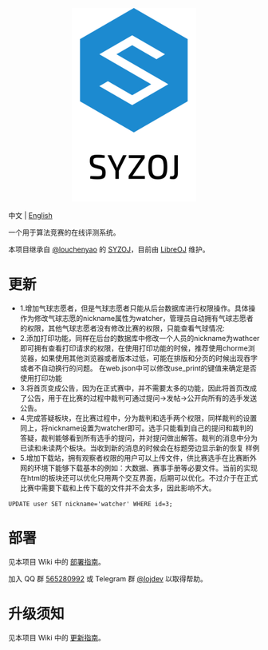 <p align="center"><img src="static/self/syzoj.svg" width="250"></p>

中文 | [English](README.en.md)

一个用于算法竞赛的在线评测系统。

本项目继承自 [@louchenyao](https://github.com/louchenyao) 的 [SYZOJ](https://github.com/Zhengzhou-11-Highschool/syzoj)，目前由 [LibreOJ](https://loj.ac) 维护。

# 更新
* 1.增加气球志愿者，但是气球志愿者只能从后台数据库进行权限操作。具体操作为修改气球志愿的nickname属性为watcher，管理员自动拥有气球志愿者的权限，其他气球志愿者没有修改比赛的权限，只能查看气球情况:
* 2.添加打印功能，同样在后台的数据库中修改一个人员的nickname为wathcer即可拥有查看打印请求的权限，在使用打印功能的时候，推荐使用chorme浏览器，如果使用其他浏览器或者版本过低，可能在排版和分页的时候出现吞字或者不自动换行的问题。
  在web.json中可以修改use_print的键值来确定是否使用打印功能
* 3.将首页变成公告，因为在正式赛中，并不需要太多的功能，因此将首页改成了公告，用于在比赛的过程中裁判可通过提问->发帖->公开向所有的选手发送公告。
* 4.完成答疑板块，在比赛过程中，分为裁判和选手两个权限，同样裁判的设置同上，将nickname设置为watcher即可。选手只能看到自己的提问和裁判的答疑，裁判能够看到所有选手的提问，并对提问做出解答。裁判的消息中分为已读和未读两个板块。当收到新的消息的时候会在标题旁边显示新的恢复
样例
* 5.增加下载站，拥有观察者权限的用户可以上传文件，供比赛选手在比赛断外网的环境下能够下载基本的例如：大数据、赛事手册等必要文件。当前的实现在html的板块还可以优化只用两个交互界面，后期可以优化。不过介于在正式比赛中需要下载和上传下载的文件并不会太多，因此影响不大。
```angular2html
UPDATE user SET nickname='watcher' WHERE id=3;
```

# 部署
见本项目 Wiki 中的 [部署指南](https://github.com/syzoj/syzoj/wiki/%E9%83%A8%E7%BD%B2%E6%8C%87%E5%8D%97)。

加入 QQ 群 [565280992](https://jq.qq.com/?_wv=1027&k=5JQZWwd) 或 Telegram 群 [@lojdev](https://t.me/lojdev) 以取得帮助。

# 升级须知
见本项目 Wiki 中的 [更新指南](https://github.com/syzoj/syzoj/wiki/%E6%9B%B4%E6%96%B0%E6%8C%87%E5%8D%97)。
